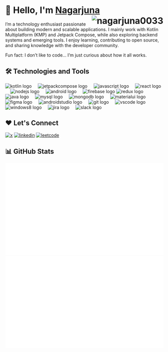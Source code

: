 # 👋 Hello, I'm [Nagarjuna](https://github.com/Nagarjuna0033) <img align="right" src="https://komarev.com/ghpvc/?username=nagarjuna0033&label=Profile%20views&color=0e75b6&style=flat" alt="nagarjuna0033" />

I’m a technology enthusiast passionate about building modern and scalable applications. I mainly work with Kotlin Multiplatform (KMP) and Jetpack Compose, while also exploring backend systems and emerging tools. I enjoy learning, contributing to open source, and sharing knowledge with the developer community.

Fun fact: I don’t like to code… I’m just curious about how it all works.

## 🛠️ Technologies and Tools

<div align="left">
  <img src="https://cdn.jsdelivr.net/gh/devicons/devicon/icons/kotlin/kotlin-original.svg" height="40" alt="kotlin logo"  />
  <img width="12" />
  <img src="https://cdn.jsdelivr.net/gh/devicons/devicon/icons/jetpackcompose/jetpackcompose-original.svg" height="40" alt="jetpackcompose logo"  />
  <img width="12" />
  <img src="https://cdn.jsdelivr.net/gh/devicons/devicon/icons/javascript/javascript-plain.svg" height="40" alt="javascript logo"  />
  <img width="12" />
  <img src="https://cdn.jsdelivr.net/gh/devicons/devicon/icons/react/react-original.svg" height="40" alt="react logo"  />
  <img width="12" />
  <img src="https://cdn.jsdelivr.net/gh/devicons/devicon/icons/nodejs/nodejs-original.svg" height="40" alt="nodejs logo"  />
  <img width="12" />
  <img src="https://cdn.jsdelivr.net/gh/devicons/devicon/icons/android/android-original.svg" height="40" alt="android logo"  />
  <img width="12" />
  <img src="https://cdn.jsdelivr.net/gh/devicons/devicon/icons/firebase/firebase-plain.svg" height="40" alt="firebase logo"  />
  <img src="https://cdn.jsdelivr.net/gh/devicons/devicon/icons/redux/redux-original.svg" height="40" alt="redux logo"  />
  <img width="12" />
  <img src="https://cdn.jsdelivr.net/gh/devicons/devicon/icons/java/java-original.svg" height="40" alt="java logo"  />
  <img width="12" />
  <img src="https://cdn.jsdelivr.net/gh/devicons/devicon/icons/mysql/mysql-original.svg" height="40" alt="mysql logo"  />
  <img width="12" />
  <img src="https://cdn.jsdelivr.net/gh/devicons/devicon/icons/mongodb/mongodb-original.svg" height="40" alt="mongodb logo"  />
  <img width="12" />
  <img src="https://cdn.jsdelivr.net/gh/devicons/devicon/icons/materialui/materialui-original.svg" height="40" alt="materialui logo"  />
  <img width="12" />
  <img src="https://cdn.jsdelivr.net/gh/devicons/devicon/icons/figma/figma-original.svg" height="40" alt="figma logo"  />
  <img width="12" />
  <img src="https://cdn.jsdelivr.net/gh/devicons/devicon/icons/androidstudio/androidstudio-original.svg" height="40" alt="androidstudio logo"  />
  <img width="12" />
  <img src="https://cdn.jsdelivr.net/gh/devicons/devicon/icons/git/git-original.svg" height="40" alt="git logo"  />
  <img width="12" />
  <img src="https://cdn.jsdelivr.net/gh/devicons/devicon/icons/vscode/vscode-original.svg" height="40" alt="vscode logo"  />
  <img width="12" />
  <img src="https://cdn.jsdelivr.net/gh/devicons/devicon/icons/windows8/windows8-original.svg" height="40" alt="windows8 logo"  />
  <img width="12" />
  <img src="https://cdn.jsdelivr.net/gh/devicons/devicon/icons/jira/jira-original.svg" height="40" alt="jira logo"  />
  <img width="12" />
  <img src="https://cdn.jsdelivr.net/gh/devicons/devicon/icons/slack/slack-original.svg" height="40" alt="slack logo"  />
</div>


## ❤️ Let's Connect


[![x](https://readmecodegen.vercel.app/api/social-icon?name=x&size=32&animationDuration=5&color=%23ffffff&link=https%3A%2F%2Fx.com%2Farjun3_b)](https://x.com/arjun3_b)
[![linkedin](https://readmecodegen.vercel.app/api/social-icon?name=linkedin&size=32&animationDuration=5&color=%233b82f6&link=https%3A%2F%2Fwww.linkedin.com%2Fin%2Fnagarjuna3%2F)](https://www.linkedin.com/in/nagarjuna3/)
[![leetcode](https://readmecodegen.vercel.app/api/social-icon?name=leetcode&size=32&animationDuration=5&link=https%3A%2F%2Fleetcode.com%2Fu%2Fnagarjuna4)](https://leetcode.com/u/nagarjuna4)


## 📊 GitHub Stats
<a href='https://github.com/Nagarjuna0033/github-stats'>
  <img src="https://raw.githubusercontent.com/Nagarjuna0033/github-stats/master/generated/overview.svg#gh-dark-mode-only" />
  <img src="https://raw.githubusercontent.com/Nagarjuna0033/github-stats/master/generated/languages.svg#gh-dark-mode-only" />
</a>
